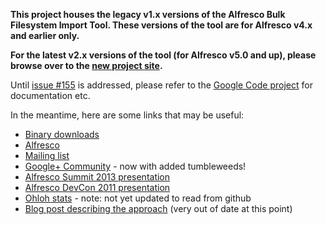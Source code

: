**This project houses the legacy v1.x versions of the Alfresco Bulk Filesystem Import Tool.  These versions of the tool are for Alfresco v4.x and earlier only.**

**For the latest v2.x versions of the tool (for Alfresco v5.0 and up), please browse over to the [new project site](https://github.com/pmonks/alfresco-bulk-import).**

Until [issue #155](https://github.com/pmonks/alfresco-bulk-filesystem-import/issues/155) is addressed, please refer to the [Google Code project](http://code.google.com/p/alfresco-bulk-filesystem-import/) for documentation etc.

In the meantime, here are some links that may be useful:
* [Binary downloads](https://github.com/pmonks/alfresco-bulk-filesystem-import/releases)
* [Alfresco](http://www.alfresco.com/)
* [Mailing list](http://groups.google.com/group/alfresco-bulk-filesystem-import)
* [Google+ Community](https://plus.google.com/u/0/communities/109819088324399315209) - now with added tumbleweeds!
* [Alfresco Summit 2013 presentation](http://summit.alfresco.com/boston/sessions/whats-new-bulk-file-system-import-tool)
* [Alfresco DevCon 2011 presentation](http://www.slideshare.net/alfresco/taking-your-bulk-content-ingestions-to-the-next-level)
* [Ohloh stats](https://www.ohloh.net/p/alfresco-bulk-filesystem-import) - note: not yet updated to read from github
* [Blog post describing the approach](http://blogs.alfresco.com/wp/pmonks/2009/10/22/bulk-import-from-a-filesystem/) (very out of date at this point)
